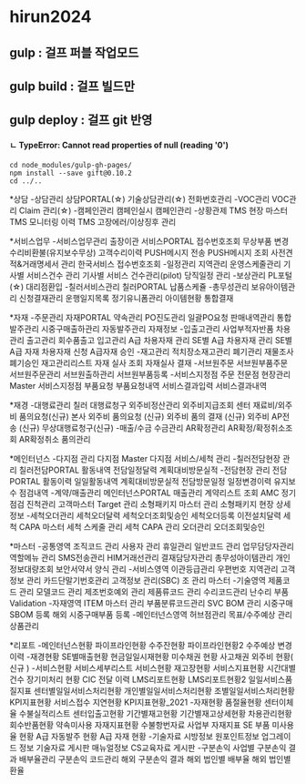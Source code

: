 hirun2024
===========

## gulp : 걸프 퍼블 작업모드

## gulp build : 걸프 빌드만

## gulp deploy : 걸프 git 반영
#### ㄴ TypeError: Cannot read properties of null (reading '0') 
```
cd node_modules/gulp-gh-pages/ 
npm install --save gift@0.10.2 
cd ../.. 
```






*상담
-상담관리
	상담PORTAL(☆)
	기술상담관리(☆)
	전화번호관리
-VOC관리
	VOC관리
	Claim 관리(☆)
-캠페인관리
	캠페인실시
	캠페인관리
-상황관제
	TMS 현장 마스터
	TMS 모니터링 이력
	TMS 고장에러/이상징후 관리

*서비스업무
-서비스업무관리
	출장이관
	서비스PORTAL
	접수번호조회
	무상부품 변경
	수리비환불(유지보수무상)
	고객수리이력
	PUSH메시지 전송
	PUSH메시지 조회
	사전견적&amp;거래명세서 관리
	한국서비스 접수번호조회
-일정관리
	지역관리
	운영스케줄관리
	기사별 서비스건수 관리
	기사별 서비스 건수관리(pilot)
	당직일정 관리
-보상관리
	PL포털(☆)
	대리점환입
-칠러서비스관리
	칠러PORTAL
	납품스케쥴
-총무성관리
	보유아이템관리
	신청결재관리
	운행일지목록
	정기유니폼관리
	아이템현황
	통합결재

*자재
-주문관리
	자재PORTAL
	약속관리
	PO진도관리
	일괄PO요청
	판매내역관리
	통합발주관리
	시중구매출하관리
	자동발주관리
	자재정보
-입출고관리
	사업부적자반품
	차용관리
	출고관리
	회수품출고
	입고관리
	A급 차용자재 관리
	SE별 A급 차용자재 관리
	SE별 A급 자재 차용자재 신청
	A급자재 승인
-재고관리
	적치장소재고관리
	폐기관리
	재물조사
	폐기승인
	재고관리리스트
	자재 실사 조회
	자재실사 결재
-서브원주문
	서브원부품주문
	서브원주문관리
	서브원출하관리
	서브원부품등록
-서비스지정점 주문
	전문점 현장관리 Master
	서비스지정점 부품요청
	부품요청내역
	서비스결과입력
	서비스결과내역

*재경
-대행료관리
	칠러 대행료청구
	외주비정산관리
	외주비지급조회
	센터 재료비/외주비 품의요청(신규)
	본사 외주비 품의요청 (신규)
	외주비 품의 결재 (신규)
	외주비 AP전송 (신규)
	무상대행료청구(신규)
-매출/수금
	수금관리
	AR확정관리
	AR확정/확정취소조회
	AR확정취소 품의관리
	
*메인터넌스
-다지점 관리
	다지점 Master
	다지점 서비스/세척 관리
-칠러전담현장 관리
	칠러전담PORTAL
	활동내역
	전담일정달력
	계획대비방문실적
-전담현장 관리
	전담 PORTAL
	활동이력
	일일활동내역
	계획대비방문실적
	전담방문일정
	일정변경이력
	유지보수 점검내역
-계약/매출관리
	메인터넌스PORTAL
	매출관리
	계약리스트 조회
	AMC 정기점검 진척관리
	고객마스터
	Target 관리
	소형패키지 마스터 관리
	소형패키지 현장 상세정보
-세척오더관리
	세척오더달력
	세척오더조회및승인
	세척오더등록
	이전설치달력
	세척 CAPA 마스터
	세척 스케줄 관리
	세척 CAPA 관리
	오더관리
	오더조회및승인</a>
	
*마스터
-공통영역
	조직코드 관리
	사용자 관리
	휴일관리
	일반코드 관리
	업무담당자관리
	역할메뉴 관리
	SMS전송관리
	HIM거래선관리
	결재담당자관리
	총무성아이템관리
	개인정보대량조회
	보안서약서 양식 관리
-서비스영역
	이관등급관리
	우편번호 지역관리
	고객정보 관리
	카드단말기번호관리
	고객정보 관리(SBC)
	조 관리 마스터
-기술영역
	제품코드 관리
	모델코드 관리
	제조번호예외 관리
	제품류코드 관리
	수리코드관리
	난수리 부품 Validation
-자재영역
	ITEM 마스터 관리
	부품분류코드관리
	SVC BOM 관리
	시중구매SBOM 등록
	해외 시중구매부품 등록
-메인터넌스영역
	허브점관리
	목표/수주예상 관리
	상품관리

*리포트
-메인터넌스현황
	파이프라인현황
	수주잔현황
	파이프라인현황2
	수주예상 변경이력
-재경현황
	SE별매출현황
	현금일일시재현황
	미수채권 현황
	사고채권
	외주비 현황( 신규 )
-서비스현황
	서비스세부리스트
	서비스현황
	재고장현황
	서비스지표현황
	시간대별 건수
	장기미처리 현황
	CIC 전달 이력
	LMS리포트현황
	LMS리포트현황2
	일일서비스품질지표
	센터별일일서비스처리현황
	개인별일일서비스처리현황
	조별일일서비스처리현황
	KPI지표현황
	서비스접수 지연현황
	KPI지표현황_2021
-자재현황
	품절율현황
	센터이체율
	수불실적리스트
	센터입출고현황
	기간별재고현황
	기간별재고상세현황
	차용관리현황
	회수반품현황
	약속미사용
	자재지표현황
	수불항번자료
	사업부 자재지표
	SE 부품 미사용율 현황
	A급 자동발주 현황
	A급 자재 현황
-기술자료
	시방정보
	원포인트정보
	업그레이드 정보
	기술자료 게시판
	매뉴얼정보
	CS교육자료 게시판
-구분손익
	사업별 구분손익 결과
	배부율관리
	구분손익 코드관리
	해외 구분손익 결과
	해외 법인별 배부율
	해외 법인별 환율

